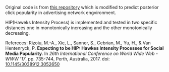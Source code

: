 Original code is from [this repository](https://github.com/andrei-rizoiu/hip-popularity) which is modified to predict posterior click popularity in advertising network engvironment.

HIP(Haweks Intensity Process) is implemented and tested in two specific distances one in monotonically increasing and the other monotonically decreasing.

Refereces:
Rizoiu, M.-A., Xie, L., Sanner, S., Cebrian, M., Yu, H., & Van Hentenryck, P. **Expecting to be HIP: Hawkes Intensity Processes for Social Media Popularity**. In *26th International Conference on World Wide Web - WWW ’17*, pp. 735-744, Perth, Australia, 2017. doi: [10.1145/3038912.3052650](http://doi.org/10.1145/3038912.3052650)

